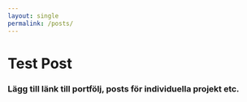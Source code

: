 ```yaml
---
layout: single
permalink: /posts/
---
```


# Test Post

### Lägg till länk till portfölj, posts för individuella projekt etc.